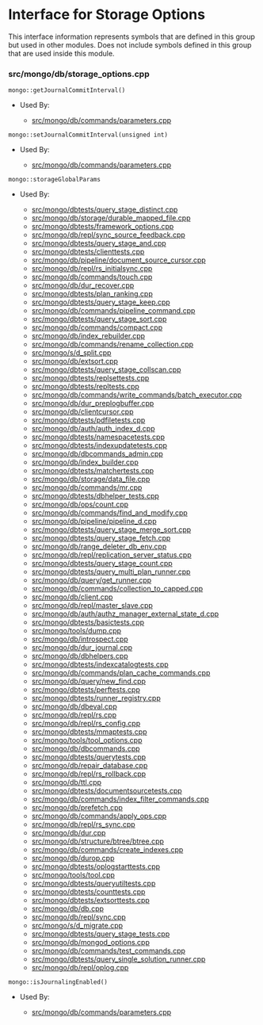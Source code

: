 
# Interface for Storage Options
This interface information represents symbols that are defined in this group but used in other modules.  Does not include symbols defined in this group that are used inside this module.

### src/mongo/db/storage\_options.cpp

<div></div>

    mongo::getJournalCommitInterval()

- Used By:

    - [src/mongo/db/commands/parameters.cpp](../../../../query\_and\_operation\_handling/database\_commands)

<div></div>

    mongo::setJournalCommitInterval(unsigned int)

- Used By:

    - [src/mongo/db/commands/parameters.cpp](../../../../query\_and\_operation\_handling/database\_commands)

<div></div>

    mongo::storageGlobalParams

- Used By:

    - [src/mongo/dbtests/query\_stage\_distinct.cpp](../../../../tests/unit\_tests)
    - [src/mongo/db/storage/durable\_mapped\_file.cpp](../../../../storage/journaling)
    - [src/mongo/dbtests/framework\_options.cpp](../../../../tests/unit\_tests)
    - [src/mongo/db/repl/sync\_source\_feedback.cpp](../../../../replication/data\_sync)
    - [src/mongo/dbtests/query\_stage\_and.cpp](../../../../tests/unit\_tests)
    - [src/mongo/dbtests/clienttests.cpp](../../../../tests/unit\_tests)
    - [src/mongo/db/pipeline/document\_source\_cursor.cpp](../../../../core\_query\_system/aggregation\_framework)
    - [src/mongo/db/repl/rs\_initialsync.cpp](../../../../replication/data\_sync)
    - [src/mongo/db/commands/touch.cpp](../../../../query\_and\_operation\_handling/database\_commands)
    - [src/mongo/db/dur\_recover.cpp](../../../../storage/journaling)
    - [src/mongo/dbtests/plan\_ranking.cpp](../../../../tests/unit\_tests)
    - [src/mongo/dbtests/query\_stage\_keep.cpp](../../../../tests/unit\_tests)
    - [src/mongo/db/commands/pipeline\_command.cpp](../../../../core\_query\_system/aggregation\_framework)
    - [src/mongo/dbtests/query\_stage\_sort.cpp](../../../../tests/unit\_tests)
    - [src/mongo/db/commands/compact.cpp](../../../../query\_and\_operation\_handling/database\_commands)
    - [src/mongo/db/index\_rebuilder.cpp](../../../../query\_and\_operation\_handling/indexing)
    - [src/mongo/db/commands/rename\_collection.cpp](../../../../query\_and\_operation\_handling/database\_commands)
    - [src/mongo/s/d\_split.cpp](../../../../sharding/chunk\_management)
    - [src/mongo/db/extsort.cpp](../../../../core\_query\_system/aggregation\_framework)
    - [src/mongo/dbtests/query\_stage\_collscan.cpp](../../../../tests/unit\_tests)
    - [src/mongo/dbtests/replsettests.cpp](../../../../tests/unit\_tests)
    - [src/mongo/dbtests/repltests.cpp](../../../../tests/unit\_tests)
    - [src/mongo/db/commands/write\_commands/batch\_executor.cpp](../../../../network/write\_commands)
    - [src/mongo/db/dur\_preplogbuffer.cpp](../../../../storage/journaling)
    - [src/mongo/db/clientcursor.cpp](../../../../query\_and\_operation\_handling/client\_and\_operation\_tracking)
    - [src/mongo/dbtests/pdfiletests.cpp](../../../../tests/unit\_tests)
    - [src/mongo/db/auth/auth\_index\_d.cpp](../../../../security/authorization)
    - [src/mongo/dbtests/namespacetests.cpp](../../../../tests/unit\_tests)
    - [src/mongo/dbtests/indexupdatetests.cpp](../../../../tests/unit\_tests)
    - [src/mongo/db/dbcommands\_admin.cpp](../../../../query\_and\_operation\_handling/database\_commands)
    - [src/mongo/db/index\_builder.cpp](../../../../query\_and\_operation\_handling/indexing)
    - [src/mongo/dbtests/matchertests.cpp](../../../../tests/unit\_tests)
    - [src/mongo/db/storage/data\_file.cpp](../../../../storage/data\_files)
    - [src/mongo/db/commands/mr.cpp](../../../../query\_and\_operation\_handling/database\_commands)
    - [src/mongo/dbtests/dbhelper\_tests.cpp](../../../../tests/unit\_tests)
    - [src/mongo/db/ops/count.cpp](../../../../core\_query\_system/query\_system\_entry\_points)
    - [src/mongo/db/commands/find\_and\_modify.cpp](../../../../query\_and\_operation\_handling/database\_commands)
    - [src/mongo/db/pipeline/pipeline\_d.cpp](../../../../core\_query\_system/aggregation\_framework)
    - [src/mongo/dbtests/query\_stage\_merge\_sort.cpp](../../../../tests/unit\_tests)
    - [src/mongo/dbtests/query\_stage\_fetch.cpp](../../../../tests/unit\_tests)
    - [src/mongo/db/range\_deleter\_db\_env.cpp](../../../../sharding/chunk\_management)
    - [src/mongo/db/repl/replication\_server\_status.cpp](../../../../replication/replica\_set\_state)
    - [src/mongo/dbtests/query\_stage\_count.cpp](../../../../tests/unit\_tests)
    - [src/mongo/dbtests/query\_multi\_plan\_runner.cpp](../../../../tests/unit\_tests)
    - [src/mongo/db/query/get\_runner.cpp](../../../../core\_query\_system/query\_planner)
    - [src/mongo/db/commands/collection\_to\_capped.cpp](../../../../query\_and\_operation\_handling/database\_commands)
    - [src/mongo/db/client.cpp](../../../../query\_and\_operation\_handling/client\_and\_operation\_tracking)
    - [src/mongo/db/repl/master\_slave.cpp](../../../../replication/master\_slave)
    - [src/mongo/db/auth/authz\_manager\_external\_state\_d.cpp](../../../../security/authorization)
    - [src/mongo/dbtests/basictests.cpp](../../../../tests/unit\_tests)
    - [src/mongo/tools/dump.cpp](../../../../tools/tools)
    - [src/mongo/db/introspect.cpp](../../../../query\_and\_operation\_handling/client\_and\_operation\_tracking)
    - [src/mongo/db/dur\_journal.cpp](../../../../storage/journaling)
    - [src/mongo/db/dbhelpers.cpp](../../../../query\_and\_operation\_handling/client\_and\_operation\_tracking)
    - [src/mongo/dbtests/indexcatalogtests.cpp](../../../../tests/unit\_tests)
    - [src/mongo/db/commands/plan\_cache\_commands.cpp](../../../../core\_query\_system/query\_system\_commands)
    - [src/mongo/db/query/new\_find.cpp](../../../../core\_query\_system/query\_system\_entry\_points)
    - [src/mongo/dbtests/perftests.cpp](../../../../tests/unit\_tests)
    - [src/mongo/dbtests/runner\_registry.cpp](../../../../tests/unit\_tests)
    - [src/mongo/db/dbeval.cpp](../../../../query\_and\_operation\_handling/database\_commands)
    - [src/mongo/db/repl/rs.cpp](../../../../replication/replica\_set\_state)
    - [src/mongo/db/repl/rs\_config.cpp](../../../../replication/replica\_set\_configuration)
    - [src/mongo/dbtests/mmaptests.cpp](../../../../tests/unit\_tests)
    - [src/mongo/tools/tool\_options.cpp](../../../../tools/tools)
    - [src/mongo/db/dbcommands.cpp](../../../../query\_and\_operation\_handling/database\_commands)
    - [src/mongo/dbtests/querytests.cpp](../../../../tests/unit\_tests)
    - [src/mongo/db/repair\_database.cpp](../../../../storage/repair\_database)
    - [src/mongo/db/repl/rs\_rollback.cpp](../../../../replication/data\_sync)
    - [src/mongo/db/ttl.cpp](../../../../query\_and\_operation\_handling/indexing)
    - [src/mongo/dbtests/documentsourcetests.cpp](../../../../tests/unit\_tests)
    - [src/mongo/db/commands/index\_filter\_commands.cpp](../../../../core\_query\_system/query\_system\_commands)
    - [src/mongo/db/prefetch.cpp](../../../../storage/page\_fault\_utilities)
    - [src/mongo/db/commands/apply\_ops.cpp](../../../../query\_and\_operation\_handling/database\_commands)
    - [src/mongo/db/repl/rs\_sync.cpp](../../../../replication/data\_sync)
    - [src/mongo/db/dur.cpp](../../../../storage/journaling)
    - [src/mongo/db/structure/btree/btree.cpp](../../../../query\_and\_operation\_handling/indexing)
    - [src/mongo/db/commands/create\_indexes.cpp](../../../../query\_and\_operation\_handling/database\_commands)
    - [src/mongo/db/durop.cpp](../../../../storage/journaling)
    - [src/mongo/dbtests/oplogstarttests.cpp](../../../../tests/unit\_tests)
    - [src/mongo/tools/tool.cpp](../../../../tools/tools)
    - [src/mongo/dbtests/queryutiltests.cpp](../../../../tests/unit\_tests)
    - [src/mongo/dbtests/counttests.cpp](../../../../tests/unit\_tests)
    - [src/mongo/dbtests/extsorttests.cpp](../../../../tests/unit\_tests)
    - [src/mongo/db/db.cpp](../../../../process\_management/mongos\_and\_mongod\_mains)
    - [src/mongo/db/repl/sync.cpp](../../../../replication/data\_sync)
    - [src/mongo/s/d\_migrate.cpp](../../../../sharding/chunk\_management)
    - [src/mongo/dbtests/query\_stage\_tests.cpp](../../../../tests/unit\_tests)
    - [src/mongo/db/mongod\_options.cpp](../../../../process\_management/mongod\_and\_mongos\_command\_line\_options)
    - [src/mongo/db/commands/test\_commands.cpp](../../../../query\_and\_operation\_handling/database\_commands)
    - [src/mongo/dbtests/query\_single\_solution\_runner.cpp](../../../../tests/unit\_tests)
    - [src/mongo/db/repl/oplog.cpp](../../../../replication/data\_sync)

<div></div>

    mongo::isJournalingEnabled()

- Used By:

    - [src/mongo/db/commands/parameters.cpp](../../../../query\_and\_operation\_handling/database\_commands)
